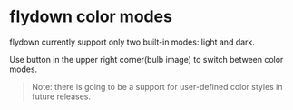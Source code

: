 # flydown color modes

flydown currently support only two built-in modes: light and dark.

Use button in the upper right corner(bulb image) to switch between color modes.

> Note: there is going to be a support for user-defined color styles in future releases.

